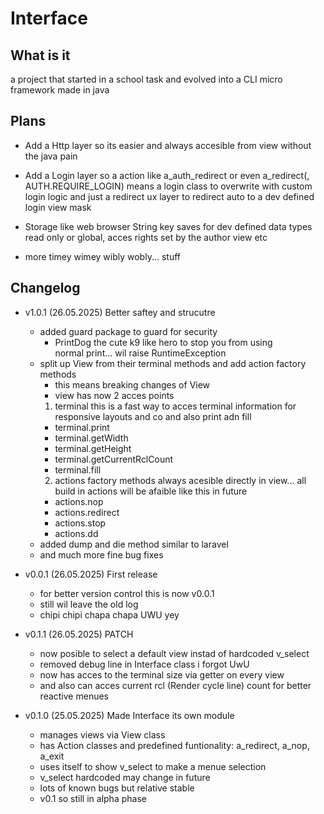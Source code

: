 # Interface

## What is it

a project that started in a school task and evolved into a
CLI micro framework made in java

## Plans

 - Add a Http layer so its easier and always accesible from view
   without the java pain

 - Add a Login layer so a action like a_auth_redirect or even a_redirect(<class or obj>, AUTH.REQUIRE_LOGIN)
   means a login class to overwrite with custom login logic and just a redirect ux layer to redirect auto
   to a dev defined login view mask

 - Storage like web browser String key saves for dev defined data types
   read only or global, acces rights set by the author view etc

 - more timey wimey wibly wobly... stuff

## Changelog

- v1.0.1 (26.05.2025) Better saftey and strucutre
   - added guard package to guard for security
      - PrintDog the cute k9 like hero to stop you from using    
        normal print... wil raise RuntimeException
   - split up View from their terminal methods and add action 
     factory methods
      - this means breaking changes of View
      - view has now 2 acces points
      1. terminal
      this is a fast way to acces terminal information for
      responsive layouts and co and also print adn fill
        - terminal.print
        - terminal.getWidth
        - terminal.getHeight
        - terminal.getCurrentRclCount
        - terminal.fill
      2. actions
      factory methods always acesible directly in view...
      all build in actions will be afaible like this in future
        - actions.nop
        - actions.redirect
        - actions.stop
        - actions.dd
   - added dump and die method similar to laravel
   - and much more fine bug fixes

- v0.0.1 (26.05.2025) First release
   - for better version control this is now v0.0.1
   - still wil leave the old log
   - chipi chipi chapa chapa UWU yey

- v0.1.1 (26.05.2025) PATCH
   - now posible to select a default view instad of hardcoded 
     v_select
   - removed debug line in Interface class i forgot UwU
   - now has acces to the terminal size via getter on every view
   - and also can acces current rcl (Render cycle line) count for better reactive menues

- v0.1.0 (25.05.2025) Made Interface its own module
	- manages views via View class
	- has Action classes and predefined funtionality: a_redirect, a_nop, a_exit
	- uses itself to show v_select to make a menue selection
	- v_select hardcoded may change in future
	- lots of known bugs but relative stable
	- v0.1 so still in alpha phase

